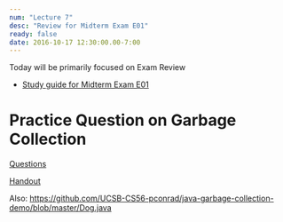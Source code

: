 ```yaml
---
num: "Lecture 7"
desc: "Review for Midterm Exam E01"
ready: false
date: 2016-10-17 12:30:00.00-7:00
---
```


Today will be primarily focused on Exam Review

* [Study guide for Midterm Exam E01](/exam/e01/)

# 

# Practice Question on Garbage Collection

[Questions](/exam/e01/cs56_f16_e01_practice_c/)

[Handout](/exam/e01/cs56_f16_e01_practice_c/handout/)

Also: <https://github.com/UCSB-CS56-pconrad/java-garbage-collection-demo/blob/master/Dog.java>
